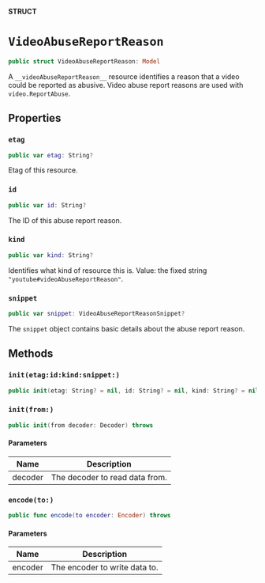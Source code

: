 **STRUCT**

# `VideoAbuseReportReason`

```swift
public struct VideoAbuseReportReason: Model
```

A `__videoAbuseReportReason__` resource identifies a reason that a video could be reported as abusive. Video abuse report reasons are used with `video.ReportAbuse`.

## Properties
### `etag`

```swift
public var etag: String?
```

Etag of this resource.

### `id`

```swift
public var id: String?
```

The ID of this abuse report reason.

### `kind`

```swift
public var kind: String?
```

Identifies what kind of resource this is. Value: the fixed string `"youtube#videoAbuseReportReason"`.

### `snippet`

```swift
public var snippet: VideoAbuseReportReasonSnippet?
```

The `snippet` object contains basic details about the abuse report reason.

## Methods
### `init(etag:id:kind:snippet:)`

```swift
public init(etag: String? = nil, id: String? = nil, kind: String? = nil, snippet: VideoAbuseReportReasonSnippet? = nil)
```

### `init(from:)`

```swift
public init(from decoder: Decoder) throws
```

#### Parameters

| Name | Description |
| ---- | ----------- |
| decoder | The decoder to read data from. |

### `encode(to:)`

```swift
public func encode(to encoder: Encoder) throws
```

#### Parameters

| Name | Description |
| ---- | ----------- |
| encoder | The encoder to write data to. |